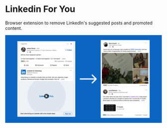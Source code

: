 # Linkedin For You

Browser extension to remove LinkedIn's suggested posts and promoted content.

![LinkedIn For You](./public/assets/linkedin-for-you.png)
